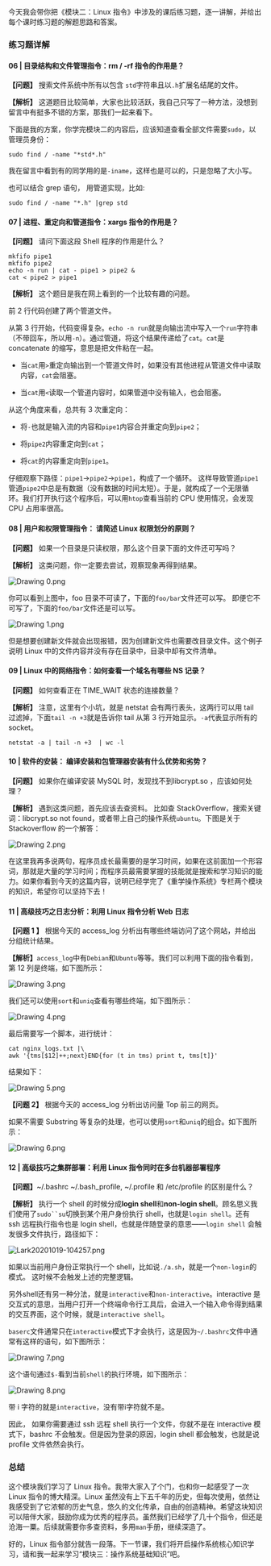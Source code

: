 今天我会带你把《模块二：Linux 指令》中涉及的课后练习题，逐一讲解，并给出每个课时练习题的解题思路和答案。

### 练习题详解

#### 06 | 目录结构和文件管理指令：rm / -rf 指令的作用是？

**【问题】** 搜索文件系统中所有以包含 `std`字符串且以`.h`扩展名结尾的文件。

**【解析】** 这道题目比较简单，大家也比较活跃，我自己只写了一种方法，没想到留言中有挺多不错的方案，那我们一起来看下。

下面是我的方案，你学完模块二的内容后，应该知道查看全部文件需要`sudo`，以管理员身份：

    sudo find / -name "*std*.h"
    

我在留言中看到有的同学用的是`-iname`，这样也是可以的，只是忽略了大小写。

也可以结合 grep 语句， 用管道实现，比如:

    sudo find / -name "*.h" |grep std
    

#### 07 | 进程、重定向和管道指令：xargs 指令的作用是？

**【问题】** 请问下面这段 Shell 程序的作用是什么？

    mkfifo pipe1
    mkfifo pipe2
    echo -n run | cat - pipe1 > pipe2 &
    cat < pipe2 > pipe1
    

**【解析】** 这个题目是我在网上看到的一个比较有趣的问题。

前 2 行代码创建了两个管道文件。

从第 3 行开始，代码变得复杂。`echo -n run`就是向输出流中写入一个`run`字符串（不带回车，所以用`-n`）。通过管道，将这个结果传递给了`cat`。`cat`是 concatenate 的缩写，意思是把文件粘在一起。

*   当`cat`用`>`重定向输出到一个管道文件时，如果没有其他进程从管道文件中读取内容，`cat`会阻塞。
    
*   当`cat`用`<`读取一个管道内容时，如果管道中没有输入，也会阻塞。
    

从这个角度来看，总共有 3 次重定向：

*   将`-`也就是输入流的内容和`pipe1`内容合并重定向到`pipe2`；
    
*   将`pipe2`内容重定向到`cat`；
    
*   将`cat`的内容重定向到`pipe1`。
    

仔细观察下路径：`pipe1`\->`pipe2`\->`pipe1`，构成了一个循环。 这样导致管道`pipe1`管道`pipe2`中总是有数据（没有数据的时间太短）。于是，就构成了一个无限循环。我们打开执行这个程序后，可以用`htop`查看当前的 CPU 使用情况，会发现 CPU 占用率很高。

#### 08 | 用户和权限管理指令： 请简述 Linux 权限划分的原则？

**【问题】** 如果一个目录是只读权限，那么这个目录下面的文件还可写吗？

**【解析】** 这类问题，你一定要去尝试，观察现象再得到结果。

![Drawing 0.png](https://s0.lgstatic.com/i/image/M00/5F/76/Ciqc1F-JYOSAEeZOAAK-jHkfQpk505.png)

你可以看到上图中，foo 目录不可读了，下面的`foo/bar`文件还可以写。 即便它不可写了，下面的`foo/bar`文件还是可以写。

![Drawing 1.png](https://s0.lgstatic.com/i/image/M00/5F/76/Ciqc1F-JYOuACHgqAADld0-OED0560.png)

但是想要创建新文件就会出现报错，因为创建新文件也需要改目录文件。这个例子说明 Linux 中的文件内容并没有存在目录中，目录中却有文件清单。

#### 09 | Linux 中的网络指令：如何查看一个域名有哪些 NS 记录？

**【问题】** 如何查看正在 TIME\_WAIT 状态的连接数量？

**【解析】** 注意，这里有个小坑，就是 netstat 会有两行表头，这两行可以用 tail 过滤掉，下面`tail -n +3`就是告诉你 tail 从第 3 行开始显示。`-a`代表显示所有的 socket。

    netstat -a | tail -n +3  | wc -l
    

#### 10 | 软件的安装： 编译安装和包管理器安装有什么优势和劣势？

**【问题】** 如果你在编译安装 MySQL 时，发现找不到libcrypt.so ，应该如何处理？

**【解析】** 遇到这类问题，首先应该去查资料。 比如查 StackOverflow，搜索关键词：libcrypt.so not found，或者带上自己的操作系统`ubuntu`。下图是关于 Stackoverflow 的一个解答：

![Drawing 2.png](https://s0.lgstatic.com/i/image/M00/5F/76/Ciqc1F-JYUSACvI4AABGKWEIwZc693.png)

在这里我再多说两句，程序员成长最需要的是学习时间，如果在这前面加一个形容词，那就是大量的学习时间；而程序员最需要掌握的技能就是搜索和学习知识的能力。如果你看到今天的这篇内容，说明已经学完了《重学操作系统》专栏两个模块的知识，希望你可以坚持下去！

#### 11 | 高级技巧之日志分析：利用 Linux 指令分析 Web 日志

**【问题 1 】** 根据今天的 access\_log 分析出有哪些终端访问了这个网站，并给出分组统计结果。

**【解析】**`access_log`中有`Debian`和`Ubuntu`等等。我们可以利用下面的指令看到，第 12 列是终端，如下图所示：

![Drawing 3.png](https://s0.lgstatic.com/i/image/M00/5F/77/Ciqc1F-JYVKAeXxWAAFX4ed-XgU367.png)

我们还可以使用`sort`和`uniq`查看有哪些终端，如下图所示：

![Drawing 4.png](https://s0.lgstatic.com/i/image/M00/5F/77/Ciqc1F-JYVqABf8YAAJ8F9oyYEk538.png)

最后需要写一个脚本，进行统计：

    cat nginx_logs.txt |\
    awk '{tms[$12]++;next}END{for (t in tms) print t, tms[t]}'
    

结果如下：

![Drawing 5.png](https://s0.lgstatic.com/i/image/M00/5F/82/CgqCHl-JYWCAQ5S7AALOO3VxYyE532.png)

**【问题 2】** 根据今天的 access\_log 分析出访问量 Top 前三的网页。

如果不需要 Substring 等复杂的处理，也可以使用`sort`和`uniq`的组合。如下图所示：

![Drawing 6.png](https://s0.lgstatic.com/i/image/M00/5F/82/CgqCHl-JYWmASpWzAAHX7u4P8x4076.png)

#### 12 | 高级技巧之集群部署：利用 Linux 指令同时在多台机器部署程序

**【问题】**~/.bashrc ~/.bash\_profile, ~/.profile 和 /etc/profile 的区别是什么？

**【解析】** 执行一个 shell 的时候分成**login shell**和**non-login shell**。顾名思义我们使用了`sudo``su`切换到某个用户身份执行 shell，也就是`login shell`。还有 ssh 远程执行指令也是 login shell，也就是伴随登录的意思——`login shell` 会触发很多文件执行，路径如下：

![Lark20201019-104257.png](https://s0.lgstatic.com/i/image/M00/60/2F/CgqCHl-M_a2AB4DCAABaALYsBvA370.png)

如果以当前用户身份正常执行一个 shell，比如说`./a.sh`，就是一个`non-login`的模式。 这时候不会触发上述的完整逻辑。

另外shell还有另一种分法，就是`interactive`和`non-interactive`。interactive 是交互式的意思，当用户打开一个终端命令行工具后，会进入一个输入命令得到结果的交互界面，这个时候，就是`interactive shell`。

`baserc`文件通常只在`interactive`模式下才会执行，这是因为`~/.bashrc`文件中通常有这样的语句，如下图所示：

![Drawing 7.png](https://s0.lgstatic.com/i/image/M00/5F/82/CgqCHl-JYZmAU3eiAADOD88ztPA917.png)

这个语句通过`$-`看到当前`shell`的执行环境，如下图所示：

![Drawing 8.png](https://s0.lgstatic.com/i/image/M00/5F/77/Ciqc1F-JYZ-AKItgAABi7Cu95fc751.png)

带 i 字符的就是`interactive`，没有带i字符就不是。

因此， 如果你需要通过 ssh 远程 shell 执行一个文件，你就不是在 interactive 模式下，bashrc 不会触发。但是因为登录的原因，login shell 都会触发，也就是说 profile 文件依然会执行。

### 总结

这个模块我们学习了 Linux 指令。我带大家入了个门，也和你一起感受了一次 Linux 指令的博大精深。Linux 虽然没有上下五千年的历史，但每次使用，依然让我感受到了它浓郁的历史气息，悠久的文化传承，自由的创造精神。希望这块知识可以陪伴大家，鼓励你成为优秀的程序员。虽然我们已经学了几十个指令，但还是沧海一粟。后续就需要你多查资料，多用`man`手册，继续深造了。

好的，Linux 指令部分就告一段落。下一节课，我们将开启操作系统核心知识学习，请和我一起来学习“模块三：操作系统基础知识”吧。